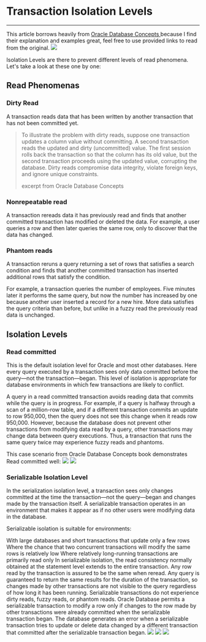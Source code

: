 # Transaction Isolation Levels

---

This article borrows heavily from [Oracle Database Concepts ](https://docs.oracle.com/cd/E11882_01/server.112/e40540.pdf)
because I find their explanation and examples great, feel free to use provided links to read from the original.
<img src="assets/images/isolation_levels/1.png">

Isolation Levels are there to prevent different levels of read phenomena. Let's take a look at these one by one:

## Read Phenomenas
### Dirty Read
A transaction reads data that has been written by another transaction that has not been committed yet.

> To illustrate the problem with dirty reads, suppose one transaction updates a column value without committing. 
> A second transaction reads the updated and dirty (uncommitted) value. The first session rolls back the 
> transaction so that the column has its old value, but the second transaction proceeds using the updated value, 
> corrupting the database. Dirty reads compromise data integrity, violate foreign keys, and ignore unique 
> constraints.
> 
> excerpt from Oracle Database Concepts

### Nonrepeatable read
A transaction rereads data it has previously read and finds that another committed transaction has modified or 
deleted the data. For example, a user queries a row and then later queries the same row, only to discover that 
the data has changed.

### Phantom reads
A transaction reruns a query returning a set of rows that satisfies a search
condition and finds that another committed transaction has inserted additional rows that satisfy the condition.

For example, a transaction queries the number of employees. Five minutes later it performs the same query, but 
now the number has increased by one because another user inserted a record for a new hire. More data satisfies 
the query criteria than before, but unlike in a fuzzy read the previously read data is unchanged.

## Isolation Levels
### Read committed
This is the default isolation level for Oracle and most other databases. Here every query executed by a transaction sees only data committed before the query—not the transaction—began. This level of isolation is appropriate for database environments in which few transactions are likely to conflict.

A query in a read committed transaction avoids reading data that commits while the query is in progress. For example, if a query is halfway through a scan of a million-row table, and if a different transaction commits an update to row 950,000, then the query does not see this change when it reads row 950,000. However, because the database does not prevent other transactions from modifying data read by a query, other transactions may change data between query executions. Thus, a transaction that runs the same query twice may experience fuzzy reads and phantoms.

This case scenario from Oracle Database Concepts book demonstrates Read committed well:
<img src="assets/images/isolation_levels/2.png">
<img src="assets/images/isolation_levels/3.png">

### Serializable Isolation Level
In the serialization isolation level, a transaction sees only changes committed at the time the transaction—not the query—began and changes made by the transaction itself. A serializable transaction operates in an environment that makes it appear as if no other users were modifying data in the database.

Serializable isolation is suitable for environments:

With large databases and short transactions that update only a few rows
Where the chance that two concurrent transactions will modify the same rows is relatively low
Where relatively long-running transactions are primarily read only
In serializable isolation, the read consistency normally obtained at the statement level extends to the entire transaction. Any row read by the transaction is assured to be the same when reread. Any query is guaranteed to return the same results for the duration of the transaction, so changes made by other transactions are not visible to the query regardless of how long it has been running. Serializable transactions do not experience
dirty reads, fuzzy reads, or phantom reads. Oracle Database permits a serializable transaction to modify a row only if changes to the row made by other transactions were already committed when the serializable transaction began. The database generates an error when a serializable transaction tries to update or delete data changed by a different transaction that committed after the serializable transaction began.
<img src="assets/images/isolation_levels/4.png">
<img src="assets/images/isolation_levels/5.png">
<img src="assets/images/isolation_levels/6.png">
